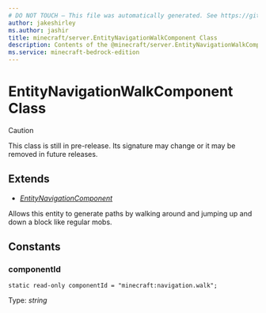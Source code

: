 ```yaml
---
# DO NOT TOUCH — This file was automatically generated. See https://github.com/mojang/minecraftapidocsgenerator to modify descriptions, examples, etc.
author: jakeshirley
ms.author: jashir
title: minecraft/server.EntityNavigationWalkComponent Class
description: Contents of the @minecraft/server.EntityNavigationWalkComponent class.
ms.service: minecraft-bedrock-edition
---
```

# EntityNavigationWalkComponent Class

> [!CAUTION]
> This class is still in pre-release.  Its signature may change or it may be removed in future releases.

## Extends
- [*EntityNavigationComponent*](EntityNavigationComponent.md)

Allows this entity to generate paths by walking around and jumping up and down a block like regular mobs.

## Constants

### **componentId**
`static read-only componentId = "minecraft:navigation.walk";`

Type: *string*
